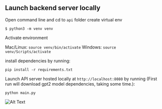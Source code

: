 ## Launch backend server locally

Open command line and cd to `api` folder create virtual env

```$ python3 -m venv venv```

Activate environment

Mac/Linux:
```source venv/bin/activate```
Windows:
```source venv/Scripts/activate```

install dependencies by running:

``` pip install -r requirements.txt ```

Launch API server hosted locally at `http://localhost:8080` by running (First run will download gpt2 model dependencies, taking some time.):

```python main.py```

![Alt Text](https://i.giphy.com/media/v1.Y2lkPTc5MGI3NjExd2duNnlsazQ1bmpuaGUxcjR1amluZzNvc3FhNGp3eWZiYnVjNnlicyZlcD12MV9pbnRlcm5hbF9naWZfYnlfaWQmY3Q9Zw/bJ4TVNYNUympPgcpem/giphy.gif)